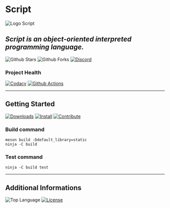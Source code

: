 # Script
![Logo Script](../res/logo.ico)

## *Script is an object-oriented interpreted programming language.*

![Github Stars](https://img.shields.io/github/stars/MorganCaron/Script?style=for-the-badge)
![Github Forks](https://img.shields.io/github/forks/MorganCaron/Script?style=for-the-badge)
[![Discord](https://img.shields.io/discord/268838260153909249?label=Chat&logo=Discord&style=for-the-badge)](https://discord.gg/mxZvun4)

### Project Health
[![Codacy](https://img.shields.io/codacy/grade/92c8d9643d234818ae50601f88b131f8?logo=Codacy&style=for-the-badge)](https://www.codacy.com/manual/MorganCaron/Script)
[![Github Actions](https://img.shields.io/github/workflow/status/MorganCaron/Script/C++%20Test?logo=Github&style=for-the-badge)](https://github.com/MorganCaron/Script/actions?query=workflow%3A%22C%2B%2B+Test%22)

---

## Getting Started
[![Downloads](https://img.shields.io/github/downloads/MorganCaron/Script/total?style=for-the-badge)](https://github.com/MorganCaron/Script/releases)
[![Install](https://img.shields.io/badge/-Install-blue?style=for-the-badge)](INSTALL.md)
[![Contribute](https://img.shields.io/badge/-Contribute-blue?style=for-the-badge)](CONTRIBUTING.md)

### Build command
```console
meson build -Ddefault_library=static
ninja -C build
```

### Test command
```console
ninja -C build test
```

---

## Additional Informations
![Top Language](https://img.shields.io/github/languages/top/MorganCaron/Script?style=for-the-badge)
[![License](https://img.shields.io/github/license/MorganCaron/Script?style=for-the-badge)](https://github.com/MorganCaron/Script/blob/master/LICENSE)
